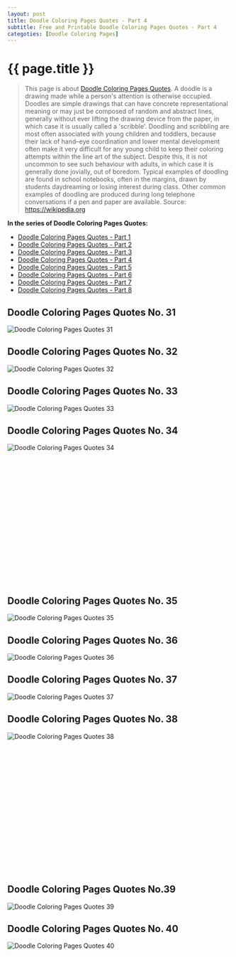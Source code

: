 ```yaml
---
layout: post
title: Doodle Coloring Pages Quotes - Part 4
subtitle: Free and Printable Doodle Coloring Pages Quotes - Part 4
categoties: [Doodle Coloring Pages]
---
```

{{ page.title }}
================
> This page is about [Doodle Coloring Pages Quotes](https://hoanghabelle.github.io/). A doodle is a drawing made while a person's attention is otherwise occupied. Doodles are simple drawings that can have concrete representational meaning or may just be composed of random and abstract lines, generally without ever lifting the drawing device from the paper, in which case it is usually called a 'scribble'. Doodling and scribbling are most often associated with young children and toddlers, because their lack of hand–eye coordination and lower mental development often make it very difficult for any young child to keep their coloring attempts within the line art of the subject. Despite this, it is not uncommon to see such behaviour with adults, in which case it is generally done jovially, out of boredom. Typical examples of doodling are found in school notebooks, often in the margins, drawn by students daydreaming or losing interest during class. Other common examples of doodling are produced during long telephone conversations if a pen and paper are available. Source: https://wikipedia.org

**In the series of Doodle Coloring Pages Quotes:**

* [Doodle Coloring Pages Quotes - Part 1](https://hoanghabelle.github.io/2017/11/13/Doodle-Coloring-Pages-Quotes-part-1.html)
* [Doodle Coloring Pages Quotes - Part 2](https://hoanghabelle.github.io/2017/11/13/Doodle-Coloring-Pages-Quotes-part-2.html)
* [Doodle Coloring Pages Quotes - Part 3](https://hoanghabelle.github.io/2017/11/13/Doodle-Coloring-Pages-Quotes-part-3.html)
* [Doodle Coloring Pages Quotes - Part 4](https://hoanghabelle.github.io/2017/11/13/Doodle-Coloring-Pages-Quotes-part-4.html)
* [Doodle Coloring Pages Quotes - Part 5](https://hoanghabelle.github.io/2017/11/13/Doodle-Coloring-Pages-Quotes-part-5.html)
* [Doodle Coloring Pages Quotes - Part 6](https://hoanghabelle.github.io/2017/11/13/Doodle-Coloring-Pages-Quotes-part-6.html)
* [Doodle Coloring Pages Quotes - Part 7](https://hoanghabelle.github.io/2017/11/13/Doodle-Coloring-Pages-Quotes-part-7.html)
* [Doodle Coloring Pages Quotes - Part 8](https://hoanghabelle.github.io/2017/11/13/Doodle-Coloring-Pages-Quotes-part-8.html)
## Doodle Coloring Pages Quotes No. 31
![Doodle Coloring Pages Quotes 31](https://hoanghabelle.github.io/img1/Doodle-Coloring-Pages-Quotes%20(31).jpg "Doodle Coloring Pages Quotes 31")

## Doodle Coloring Pages Quotes No. 32
![Doodle Coloring Pages Quotes 32](https://hoanghabelle.github.io/img1/Doodle-Coloring-Pages-Quotes%20(32).jpg "Doodle Coloring Pages Quotes 32")

## Doodle Coloring Pages Quotes No. 33
![Doodle Coloring Pages Quotes 33](https://hoanghabelle.github.io/img1/Doodle-Coloring-Pages-Quotes%20(33).jpg "Doodle Coloring Pages Quotes 33")

## Doodle Coloring Pages Quotes No. 34
![Doodle Coloring Pages Quotes 34](https://hoanghabelle.github.io/img1/Doodle-Coloring-Pages-Quotes%20(34).jpg "Doodle Coloring Pages Quotes 34")

<script async src="//pagead2.googlesyndication.com/pagead/js/adsbygoogle.js"></script><!-- Texxtonly --><ins class="adsbygoogle" style="display:inline-block;width:336px;height:280px" data-ad-client="ca-pub-6753140515841889" data-ad-slot="3207852233"></ins><script>(adsbygoogle = window.adsbygoogle || []).push({}); </script>

## Doodle Coloring Pages Quotes No. 35
![Doodle Coloring Pages Quotes 35](https://hoanghabelle.github.io/img1/Doodle-Coloring-Pages-Quotes%20(35).jpg "Doodle Coloring Pages Quotes 35")

## Doodle Coloring Pages Quotes No. 36
![Doodle Coloring Pages Quotes 36](https://hoanghabelle.github.io/img1/Doodle-Coloring-Pages-Quotes%20(36).jpg "Doodle Coloring Pages Quotes 36")

## Doodle Coloring Pages Quotes No. 37
![Doodle Coloring Pages Quotes 37](https://hoanghabelle.github.io/img1/Doodle-Coloring-Pages-Quotes%20(37).jpg "Doodle Coloring Pages Quotes 37")

## Doodle Coloring Pages Quotes No. 38
![Doodle Coloring Pages Quotes 38](https://hoanghabelle.github.io/img1/Doodle-Coloring-Pages-Quotes%20(38).jpg "Doodle Coloring Pages Quotes 38")

<script async src="//pagead2.googlesyndication.com/pagead/js/adsbygoogle.js"></script><!-- Texxtonly --><ins class="adsbygoogle" style="display:inline-block;width:336px;height:280px" data-ad-client="ca-pub-6753140515841889" data-ad-slot="3207852233"></ins><script>(adsbygoogle = window.adsbygoogle || []).push({}); </script>

## Doodle Coloring Pages Quotes No.39
![Doodle Coloring Pages Quotes 39](https://hoanghabelle.github.io/img1/Doodle-Coloring-Pages-Quotes%20(39).jpg "Doodle Coloring Pages Quotes 39")

## Doodle Coloring Pages Quotes No. 40
![Doodle Coloring Pages Quotes 40](https://hoanghabelle.github.io/img1/Doodle-Coloring-Pages-Quotes%20(40).jpg "Doodle Coloring Pages Quotes 40")

